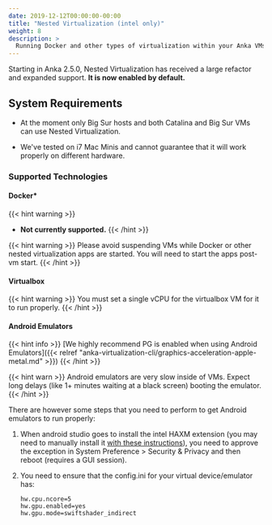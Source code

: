 ```yaml
---
date: 2019-12-12T00:00:00-00:00
title: "Nested Virtualization (intel only)"
weight: 8
description: >
  Running Docker and other types of virtualization within your Anka VMs.
---
```


Starting in Anka 2.5.0, Nested Virtualization has received a large refactor and expanded support. **It is now enabled by default.**

## System Requirements

- At the moment only Big Sur hosts and both Catalina and Big Sur VMs can use Nested Virtualization.

- We've tested on i7 Mac Minis and cannot guarantee that it will work properly on different hardware.

### Supported Technologies

#### Docker*

{{< hint warning >}}
* **Not currently supported.**
{{< /hint >}}

{{< hint warning >}}
Please avoid suspending VMs while Docker or other nested virtualization apps are started. You will need to start the apps post-vm start.
{{< /hint >}}

#### Virtualbox

{{< hint warning >}}
You must set a single vCPU for the virtualbox VM for it to run properly.
{{< /hint >}}

#### Android Emulators

{{< hint info >}}
[We highly recommend PG is enabled when using Android Emulators]({{< relref "anka-virtualization-cli/graphics-acceleration-apple-metal.md" >}})
{{< /hint >}}

{{< hint warn >}}
Android emulators are very slow inside of VMs. Expect long delays (like 1+ minutes waiting at a black screen) booting the emulator.
{{< /hint >}}

There are however some steps that you need to perform to get Android emulators to run properly:

1. When android studio goes to install the intel HAXM extension (you may need to manually install it [with these instructions](https://github.com/intel/haxm/wiki/Installation-Instructions-on-macOS)), you need to approve the exception in System Preference > Security & Privacy and then reboot (requires a GUI session).
2. You need to ensure that the config.ini for your virtual device/emulator has:

    ```shell
    hw.cpu.ncore=5
    hw.gpu.enabled=yes
    hw.gpu.mode=swiftshader_indirect
    ```